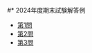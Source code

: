 <link rel="stylesheet" href="scripts/style.css">

#* 2024年度期末試験解答例

* [第1問](problem_1.sos.ans.html)
* [第2問](problem_2.sos.ans.html)
* [第3問](problem_3.sos.ans.html)

